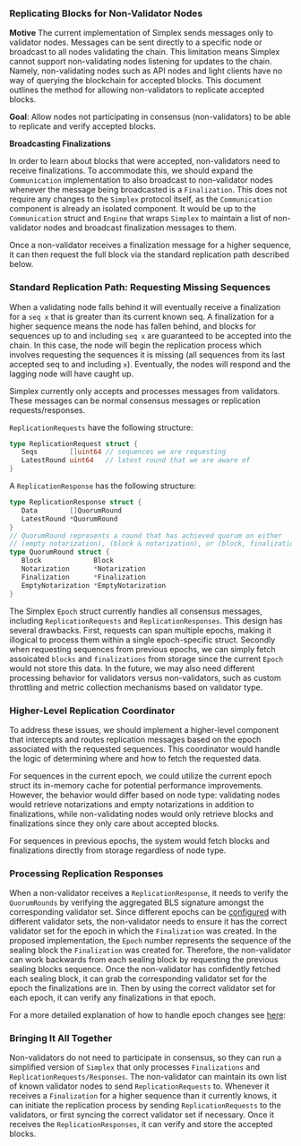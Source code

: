 ### Replicating Blocks for Non-Validator Nodes

**Motive**
The current implementation of Simplex sends messages only to validator nodes. Messages can be sent directly to a specific node or broadcast to all nodes validating the chain. This limitation means Simplex cannot support non-validating nodes listening for updates to the chain. Namely, non-validating nodes such as API nodes and light clients have no way of querying the blockchain for accepted blocks. This document outlines the method for allowing non-validators to replicate accepted blocks.

**Goal**: Allow nodes not participating in consensus (non-validators) to be able to replicate and verify accepted blocks.

**Broadcasting Finalizations**

In order to learn about blocks that were accepted, non-validators need to receive finalizations. To accommodate this, we should expand the `Communication` implementation to also broadcast to non-validator nodes whenever the message being broadcasted is a `Finalization`. This does not require any changes to the `Simplex` protocol itself, as the `Communication` component is already an isolated component. It would be up to the `Communication` struct and `Engine` that wraps `Simplex` to maintain a list of non-validator nodes and broadcast finalization messages to them.

Once a non-validator receives a finalization message for a higher sequence, it can then request the full block via the standard replication path described below.

### Standard Replication Path: Requesting Missing Sequences

When a validating node falls behind it will eventually receive a finalization for a `seq x` that is greater than its current known seq. A finalization for a higher sequence means the node has fallen behind, and blocks for sequences up to and including `seq x` are guaranteed to be accepted into the chain. In this case, the node will begin the replication process which involves requesting the sequences it is missing (all sequences from its last accepted seq to and including `x`). Eventually, the nodes will respond and the lagging node will have caught up.

Simplex currently only accepts and processes messages from validators. These messages can be normal consensus messages or replication requests/responses.

`ReplicationRequests` have the following structure:

```go
type ReplicationRequest struct {
   Seqs        []uint64 // sequences we are requesting
   LatestRound uint64   // latest round that we are aware of
}

```

A `ReplicationResponse` has the following structure:

```go
type ReplicationResponse struct {
   Data        []QuorumRound
   LatestRound *QuorumRound
}
// QuorumRound represents a round that has achieved quorum on either
// (empty notarization), (block & notarization), or (block, finalization)
type QuorumRound struct {
   Block             Block
   Notarization      *Notarization
   Finalization      *Finalization
   EmptyNotarization *EmptyNotarization
}
```

The Simplex `Epoch` struct currently handles all consensus messages, including `ReplicationRequests` and `ReplicationResponses`. This design has several drawbacks. First, requests can span multiple epochs, making it illogical to process them within a single epoch-specific struct. Secondly when requesting sequences from previous epochs, we can simply fetch assoicated `blocks` and `finalizations` from storage since the current `Epoch` would not store this data. In the future, we may also need different processing behavior for validators versus non-validators, such as custom throttling and metric collection mechanisms based on validator type.

### Higher-Level Replication Coordinator

To address these issues, we should implement a higher-level component that intercepts and routes replication messages based on the epoch associated with the requested sequences. This coordinator would handle the logic of determining where and how to fetch the requested data.

For sequences in the current epoch, we could utilize the current epoch struct its in-memory cache for potential performance improvements. However, the behavior would differ based on node type: validating nodes would retrieve notarizations and empty notarizations in addition to finalizations, while non-validating nodes would only retrieve blocks and finalizations since they only care about accepted blocks.

For sequences in previous epochs, the system would fetch blocks and finalizations directly from storage regardless of node type.

### Processing Replication Responses

When a non-validator receives a `ReplicationResponse`, it needs to verify the `QuorumRounds` by verifying the aggregated BLS signature amongst the corresponding validator set. Since different epochs can be [configured](https://github.com/ava-labs/avalanchego/pull/4124) with different validator sets, the non-validator needs to ensure it has the correct validator set for the epoch in which the `Finalization` was created. In the proposed implementation, the `Epoch` number represents the sequence of the sealing block the `Finalization` was created for. Therefore, the non-validator can work backwards from each sealing block by requesting the previous sealing blocks sequence. Once the non-validator has confidently fetched each sealing block, it can grab the corresponding validator set for the epoch the finalizations are in. Then by using the correct validator set for each epoch, it can verify any finalizations in that epoch.

For a more detailed explanation of how to handle epoch changes see [here](https://github.com/ava-labs/avalanchego/pull/4124/files#diff-b9b433e0fcc085f654c562e9eaadb1e4de29b7fe6ee4bdc970280b895b3c078bR305):

### Bringing It All Together

Non-validators do not need to participate in consensus, so they can run a simplified version of `Simplex` that only processes `Finalizations` and `ReplicationRequests/Responses`. The non-validator can maintain its own list of known validator nodes to send `ReplicationRequests` to. Whenever it receives a `Finalization` for a higher sequence than it currently knows, it can initiate the replication process by sending `ReplicationRequests` to the validators, or first syncing the correct validator set if necessary. Once it receives the `ReplicationResponses`, it can verify and store the accepted blocks.

